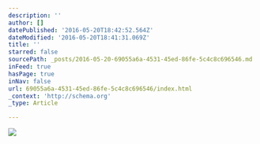 ```yaml
---
description: ''
author: []
datePublished: '2016-05-20T18:42:52.564Z'
dateModified: '2016-05-20T18:41:31.069Z'
title: ''
starred: false
sourcePath: _posts/2016-05-20-69055a6a-4531-45ed-86fe-5c4c8c696546.md
inFeed: true
hasPage: true
inNav: false
url: 69055a6a-4531-45ed-86fe-5c4c8c696546/index.html
_context: 'http://schema.org'
_type: Article

---
```

![](https://the-grid-user-content.s3-us-west-2.amazonaws.com/242295ac-36ee-4cae-aa70-38e4455b6001.jpg)